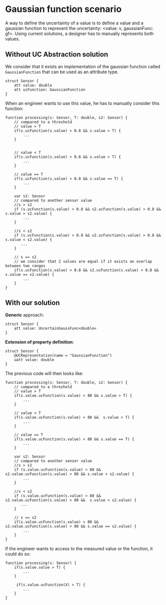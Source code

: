 # Gaussian function scenario

A way to define the uncertainty of a value is to define a value and a gaussian function to represent the uncertainty: <value: v, gaussianFunc: gf>.
Using current solutions, a designer has to manually represents both values.

## Without UC Abstraction solution

We consider that it exists an implementation of the gaussian function called `GaussianFunction` that can be used as an attribute type.

```
struct Sensor {
    att value: double
    att ucFunction: GaussianFunction
}
```

When an engineer wants to use this value, he has to manually consider this function:

```
function processing(s: Sensor, T: double, s2: Sensor) {
    // compared to a threshold
    // value > T
    if(s.ucFunction(s.value) > 0.8 && s.value > T) {
        ...
    }


    // value < T
    if(s.ucFunction(s.value) > 0.8 && s.value < T) {
        ...
    }

    // value == T
    if(s.ucFunction(s.value) > 0.8 && s.value == T) {
        ...
    }

    var s2: Sensor
    // compared to another sensor value
    //s > s2
    if (s.ucFunction(s.value) > 0.8 && s2.ucFunction(s.value) > 0.8 && s.value > s2.value) {
        ...
    }

    //s < s2
    if (s.ucFunction(s.value) > 0.8 && s2.ucFunction(s.value) > 0.8 && s.value < s2.value) {
       ...
    }

    // s == s2
    // we consider that 2 values are equal if it exists an overlap between two ranges
    if(s.ucFunction(s.value) > 0.8 && s2.ucFunction(s.value) > 0.8 && s.value == s2.value) {
        ...
    }
}
```

## With our solution
**Generic** approach:
```
struct Sensor {
    att value: UncertainGaussFunc<double>
}
```

**Extension of property definition**:
```
struct Sensor {
    @UCRepresentation(name = "GaussianFunction")
    uatt value: double
}
```

The previous code will then looks like:
```
function processing(s: Sensor, T: double, s2: Sensor) {
    // compared to a threshold
    // value > T
    if(s.value.ucFunction(s.value) > 80 && s.value > T) {
        ...
    }

    // value < T
    if(s.value.ucFunction(s.value) > 80 &&  s.value > T) {
        ...
    }

    // value == T
    if(s.value.ucFunction(s.value) > 80 && s.value == T) {
        ...
    }

    var s2: Sensor
    // compared to another sensor value
    //s > s2
    if (s.value.ucFunction(s.value) > 80 && s2.value.ucFunction(s.value) > 80 && s.value > s2.value) {
        ...
    }

    //s < s2
    if (s.value.ucFunction(s.value) > 80 && s2.value.ucFunction(s.value) > 80 &&  s.value < s2.value) {
       ...
    }

    // s == s2
    if(s.value.ucFunction(s.value) > 80 && s2.value.ucFunction(s.value) > 80 && s.value == s2.value) {
        ...
    }
}
```

If the engineer wants to access to the measured value or the function, it could do so:

```
function processing(s: Sensor) {
    if(s.value.value > T) {
        ...
    }

     if(s.value.ucFunction(X) > T) {
        ...
    }
}
```

